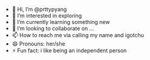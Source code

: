 - 👋 Hi, I’m @prttypyang
- 👀 I’m interested in exploring
- 🌱 I’m currently learning something new
- 💞️ I’m looking to collaborate on ...
- 📫 How to reach me via calling my name and igotchu
- 😄 Pronouns: her/she
- ⚡ Fun fact: i like being an independent person

<!---
prttypyang/prttypyang is a ✨ special ✨ repository because its `README.md` (this file) appears on your GitHub profile.
You can click the Preview link to take a look at your changes.
--->
